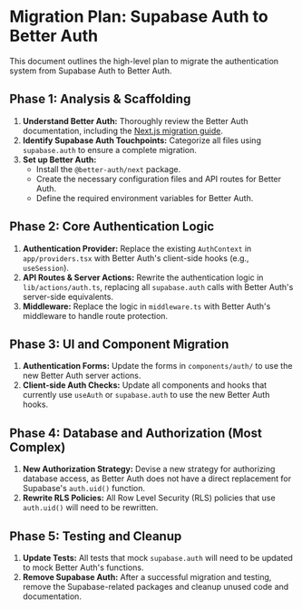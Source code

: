 # Migration Plan: Supabase Auth to Better Auth

This document outlines the high-level plan to migrate the authentication system from Supabase Auth to Better Auth.

## Phase 1: Analysis & Scaffolding

1.  **Understand Better Auth:** Thoroughly review the Better Auth documentation, including the [Next.js migration guide](https://www.better-auth.com/docs/guides/next-auth-migration-guide).
2.  **Identify Supabase Auth Touchpoints:** Categorize all files using `supabase.auth` to ensure a complete migration.
3.  **Set up Better Auth:**
    - Install the `@better-auth/next` package.
    - Create the necessary configuration files and API routes for Better Auth.
    - Define the required environment variables for Better Auth.

## Phase 2: Core Authentication Logic

1.  **Authentication Provider:** Replace the existing `AuthContext` in `app/providers.tsx` with Better Auth's client-side hooks (e.g., `useSession`).
2.  **API Routes & Server Actions:** Rewrite the authentication logic in `lib/actions/auth.ts`, replacing all `supabase.auth` calls with Better Auth's server-side equivalents.
3.  **Middleware:** Replace the logic in `middleware.ts` with Better Auth's middleware to handle route protection.

## Phase 3: UI and Component Migration

1.  **Authentication Forms:** Update the forms in `components/auth/` to use the new Better Auth server actions.
2.  **Client-side Auth Checks:** Update all components and hooks that currently use `useAuth` or `supabase.auth` to use the new Better Auth hooks.

## Phase 4: Database and Authorization (Most Complex)

1.  **New Authorization Strategy:** Devise a new strategy for authorizing database access, as Better Auth does not have a direct replacement for Supabase's `auth.uid()` function.
2.  **Rewrite RLS Policies:** All Row Level Security (RLS) policies that use `auth.uid()` will need to be rewritten.

## Phase 5: Testing and Cleanup

1.  **Update Tests:** All tests that mock `supabase.auth` will need to be updated to mock Better Auth's functions.
2.  **Remove Supabase Auth:** After a successful migration and testing, remove the Supabase-related packages and cleanup unused code and documentation.
